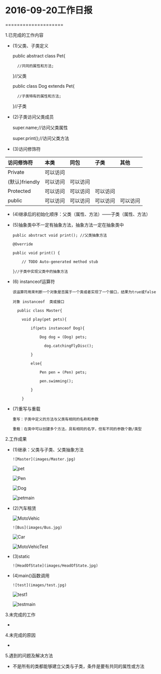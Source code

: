 # 2016-09-20工作日报
====================

1.已完成的工作内容

  * (1)父类、子类定义
  
      public abstract class Pet{

	      //共同的属性和方法;
	      
      }//父类
      
      public class Dog extends Pet{
      
	      //子类特有的属性和方法;
	      
      }//子类

  * (2)子类访问父类成员
  
      super.name;//访问父类属性

	super.print();//访问父类方法

  * (3)访问修饰符
  
  |访问修饰符		|本类     	|同包     	|子类     	|其他     |
  |:--------------------|:--------------|:--------------|:--------------|:--------|
  |Private		|可以访问	|	         	         	        
  |(默认)friendly	|可以访问	|可以访问	|        	         
  |Protected		|可以访问	|可以访问 	|可以访问	|      
  |public		|可以访问	|可以访问	|可以访问	|可以访问 |

  * (4)继承后的初始化顺序：父类（属性、方法）——子类（属性、方法）
  
  * (5)抽象类中不一定有抽象方法，抽象方法一定在抽象类中
  
    	public abstract void print(); //父类抽象方法

    	@Override
    	
    	public void print() {
    	
    		// TODO Auto-generated method stub
    		
    	}//子类中实现父类中的抽象方法

  * (6) instanceof运算符
  
    	该运算符用来判断一个对象是否属于一个类或者实现了一个接口，结果为true或false

      	对象 instanceof  类或接口 
      
	      public class Master{
	      
	      	void play(pet pets){
	      	
	      		if(pets instanceof Dog){
	      		
	      			Dog dog = (Dog) pets;
	      			
	                  dog.catchingFlyDisc();
	                  
	      		}
	      		
	      		else{
	      		
	      			Pen pen = (Pen) pets;
	      			
	      			pen.swimming();
	      			
	      		}
	      		
	      	}

  * (7)重写与重载
  
    	重写：子类中定义的方法与父类有相同的名称和参数

    	重载：在类中可以创建多个方法，具有相同的名字，但有不同的参数个数/类型

2.工作成果

  * (1)继承：父类与子类、父类抽象方法 
  
     	![Master](images/Master.jpg)

	![pet](images/pet.jpg)
	
	![Pen](images/Pen.jpg)
	
	![Dog](images/Dog.jpg)
	
	![petmain](images/petmain.jpg)

  * (2)汽车租赁
  
  	![MotoVehic](images/MotoVehic.jpg)

    	![Bus](images/Bus.jpg)
    	
	![Car](images/Car.jpg)
	
	![MotoVehicTest](images/MotoVehicTest.jpg)

  * (3)static
  
    	![HeadOfState](images/HeadOfState.jpg)

  * (4)main()函数调用
  
    	![test](images/test.jpg)

	![test1](images/test1.jpg)
	
	![testmain](images/testmain.jpg)

3.未完成的工作

  *
  
4.未完成的原因

  *
  
5.遇到的问题及解决方法

  * 不是所有的类都能够建立父类与子类，条件是要有共同的属性或方法
